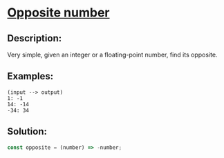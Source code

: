 # **[Opposite number](https://www.codewars.com/kata/56dec885c54a926dcd001095/javascript)**

## **Description**:

Very simple, given an integer or a floating-point number, find its opposite.

## **Examples**:

```
(input --> output)
1: -1
14: -14
-34: 34
```

## **Solution**:

```javascript
const opposite = (number) => -number;
```
